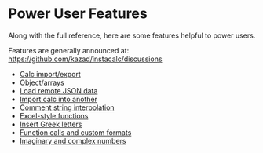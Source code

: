 # Power User Features

Along with the full reference, here are some features helpful to power users.

Features are generally announced at: https://github.com/kazad/instacalc/discussions 

* [Calc import/export](https://github.com/kazad/instacalc/discussions/98)
* [Object/arrays](https://github.com/kazad/instacalc/discussions/93)
* [Load remote JSON data](https://github.com/kazad/instacalc/discussions/94)
* [Import calc into another](https://github.com/kazad/instacalc/discussions/95)
* [Comment string interpolation](https://github.com/kazad/instacalc/discussions/42)
* [Excel-style functions](https://github.com/kazad/instacalc/discussions/87)
* [Insert Greek letters](https://github.com/kazad/instacalc/discussions/30)
* [Function calls and custom formats](https://github.com/kazad/instacalc/discussions/110)
* [Imaginary and complex numbers](https://github.com/kazad/instacalc/discussions/121)
